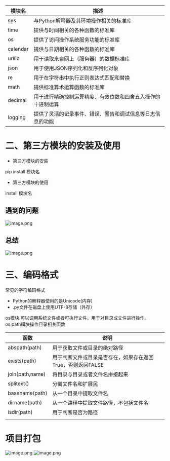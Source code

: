 | 模块名 | 描述 |
| --- | --- |
| sys | 与Python解释器及其环境操作相关的标准库 |
| time | 提供与时间相关的各种函数的标准库 |
| os | 提供了访问操作系统服务功能的标准库 |
| calendar | 提供与日期相关的各种函数的标准库 |
| urllib | 用于读取来自网上（服务器）的数据标准库 |
| json | 用于使用JSON序列化和反序列化对象 |
| re | 用于在字符串中执行正则表达式匹配和替换 |
| math | 提供标准算术运算函数的标准库 |
| decimal | 用于进行精确控制运算精度、有效位数和四舍五入操作的十进制运算 |
| logging | 提供了灵活的记录事件、错误、警告和调试信息等日志信息的功能 |

# 二、第三方模块的安装及使用

- 第三方模块的安装

pip install 模块名

- 第三方模块的使用

install  模块名

## 遇到的问题
![image.png](https://cdn.nlark.com/yuque/0/2021/png/22838017/1636188468120-23ace984-7a9f-4efa-beb2-f063f820d29a.png#clientId=ud2f1516f-221c-4&from=paste&height=632&id=u9960c0e4&originHeight=1264&originWidth=1816&originalType=binary&ratio=1&rotation=0&showTitle=false&size=190352&status=done&style=none&taskId=u335e8d6a-c361-412c-9959-7010e3fae2f&title=&width=908)

## 总结
![image.png](https://cdn.nlark.com/yuque/0/2021/png/22838017/1636188590265-5f15965d-7190-4c17-9544-42c0bcf138bb.png#clientId=ud2f1516f-221c-4&from=paste&height=768&id=uaec4769c&originHeight=1536&originWidth=2048&originalType=binary&ratio=1&rotation=0&showTitle=false&size=689846&status=done&style=none&taskId=u4ea613ac-7744-4716-814b-cf451feb45a&title=&width=1024)

# 三、编码格式
常见的字符编码格式

- Python的解释器使用的是Unicode(内存)
- .py文件在磁盘上使用UTF-8存储（外存）

os模块
可以调用系统文件或者可执行文件，用于对目录或文件进行操作。
os.path模块操作目录相关函数

| 函数 | 说明 |
| --- | --- |
| abspath(path) | 用于获取文件或目录的绝对路径 |
| exists(path) | 用于判断文件或目录是否存在，如果存在返回True，否则返回FALSE |
| join(path,name) | 将目录与目录或者文件名拼接起来 |
| splitext() | 分离文件名和扩展民 |
| basename(path) | 从一个目录中提取文件名 |
| dirname(path) | 从一个路径中提取文件路径，不包括文件名 |
| isdir(path) | 用于判断是否为路径 |
|  |  |

# 项目打包
![image.png](https://cdn.nlark.com/yuque/0/2021/png/22838017/1639311728274-65b73350-bb6a-4ed2-81e9-dcbb60810b69.png#clientId=ud3c2f8ae-5849-4&from=paste&height=768&id=u05bee8e5&originHeight=1536&originWidth=2048&originalType=binary&ratio=1&rotation=0&showTitle=false&size=742333&status=done&style=none&taskId=u5a5701a2-216f-4b79-a57f-0ad232499b1&title=&width=1024)
![image.png](https://cdn.nlark.com/yuque/0/2022/png/22838017/1649774671326-c74b9dc7-2b05-4990-839f-5811e9cd87a3.png#clientId=u821b2695-303c-4&from=paste&height=800&id=u62c52216&originHeight=1600&originWidth=2560&originalType=binary&ratio=1&rotation=0&showTitle=false&size=1231758&status=done&style=none&taskId=u71063dab-4089-4eb4-86ef-89f7ad311ef&title=&width=1280)
